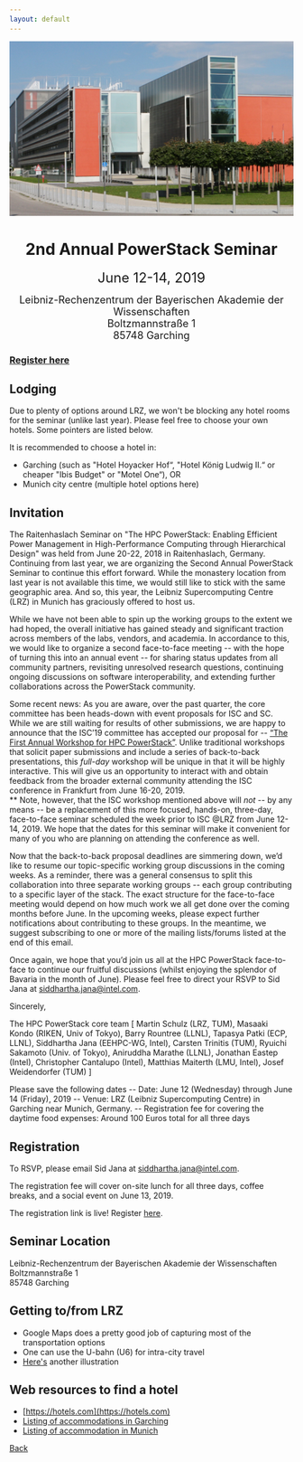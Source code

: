 ```yaml
---
layout: default
---
```

![](lrz-building.jpg)

<h1 align="center">2nd Annual PowerStack Seminar</h1>
<p align="center"><font size="+2">June 12-14, 2019</font></p>
<p align="center"><font size="+1">Leibniz-Rechenzentrum der Bayerischen Akademie der Wissenschaften<br/>
Boltzmannstraße 1<br/>
85748 Garching</font></p>

### [Register here](https://interplan.eventsair.com/powerstack-2019/powerstack2019/Site/Register)

## Lodging
Due to plenty of options around LRZ, we won't be blocking any hotel rooms for
the seminar (unlike last year). Please feel free to choose your own hotels.
Some pointers are listed below.

It is recommended to choose a hotel in:
* Garching (such as "Hotel Hoyacker Hof“, "Hotel König Ludwig II.“ or cheaper "Ibis Budget" or "Motel One“), OR
* Munich city centre (multiple hotel options here)

## Invitation
The Raitenhaslach Seminar on "The HPC PowerStack: Enabling Efficient Power
Management in High-Performance Computing through Hierarchical Design" was held
from June 20-22, 2018 in Raitenhaslach, Germany. Continuing from last year, we
are organizing the Second Annual PowerStack Seminar to continue this effort
forward. While the monastery location from last year is not available this
time, we would still like to stick with the same geographic area. And so, this
year, the Leibniz Supercomputing Centre (LRZ) in Munich has graciously offered
to host us.

While we have not been able to spin up the working groups to the extent we had
hoped, the overall initiative has gained steady and significant traction across
members of the labs, vendors, and academia. In accordance to this, we would
like to organize a second face-to-face meeting -- with the hope of turning this
into an annual event -- for sharing status updates from all community partners,
revisiting unresolved research questions, continuing ongoing discussions on
software interoperability, and extending further collaborations across the
PowerStack community.

Some recent news: As you are aware, over the past quarter, the core committee
has been heads-down with event proposals for ISC and SC. While we are still
waiting for results of other submissions, we are happy to announce that the
ISC’19 committee has accepted our proposal for -- [“The First Annual Workshop
for HPC PowerStack”](http://powerstack.lrr.in.tum.de/isc19.html). Unlike
traditional workshops
that solicit paper submissions and include a series of back-to-back
presentations, this *full-day* workshop will be unique in that it will be
highly interactive. This will give us an opportunity to interact with and
obtain feedback from the broader external community attending the ISC
conference in Frankfurt from June 16-20, 2019.  
** Note, however, that the ISC workshop mentioned above will *not* -- by any
means -- be a replacement of this more focused, hands-on, three-day,
face-to-face seminar scheduled the week prior to ISC @LRZ from June 12-14, 2019.
We hope that the dates for this seminar will make it convenient for many of you
who are planning on attending the conference as well.

Now that the back-to-back proposal deadlines are simmering down, we’d like to
resume our topic-specific working group discussions in the coming weeks. As a
reminder, there was a general consensus to split this collaboration into three
separate working groups -- each group contributing to a specific layer of the
stack. The exact structure for the face-to-face meeting would depend on how
much work we all get done over the coming months before June. In the upcoming
weeks, please expect further notifications about contributing to these groups.
In the meantime, we suggest subscribing to one or more of the mailing
lists/forums listed at the end of this email.

Once again, we hope that you’d join us all at the HPC PowerStack face-to-face
to continue our fruitful discussions (whilst enjoying the splendor of Bavaria
in the month of June). Please feel free to direct your RSVP to Sid Jana at
<siddhartha.jana@intel.com>.

Sincerely,

The HPC PowerStack core team
[ Martin Schulz (LRZ, TUM), Masaaki Kondo (RIKEN, Univ of Tokyo), Barry
Rountree (LLNL), Tapasya Patki (ECP, LLNL), Siddhartha Jana (EEHPC-WG, Intel),
Carsten Trinitis (TUM), Ryuichi Sakamoto (Univ. of Tokyo), Aniruddha Marathe
(LLNL), Jonathan Eastep (Intel), Christopher Cantalupo (Intel), Matthias
Maiterth (LMU, Intel), Josef Weidendorfer (TUM) ]

Please save the following dates
-- Date: June 12 (Wednesday) through June 14 (Friday), 2019
-- Venue: LRZ (Leibniz Supercomputing Centre) in Garching near Munich, Germany.
-- Registration fee for covering the daytime food expenses: Around 100 Euros total for all three days

## Registration
To RSVP, please email Sid Jana at <siddhartha.jana@intel.com>.

The registration fee will cover on-site lunch for all three days, coffee
breaks, and a social event on June 13, 2019.

The registration link is live! Register
[here](https://interplan.eventsair.com/powerstack-2019/powerstack2019/Site/Register).

## Seminar Location
Leibniz-Rechenzentrum der Bayerischen Akademie der Wissenschaften<br/>
Boltzmannstraße 1<br/>
85748 Garching

## Getting to/from LRZ
* Google Maps does a pretty good job of capturing most of the transportation options</li>
* One can use the U-bahn (U6) for intra-city travel</li>
* [Here's](https://www.lrz.de/wir/kontakt/weg_en) another illustration

## Web resources to find a hotel
* [https://hotels.com](https://hotels.com)
* [Listing of accommodations in Garching](http://www.garching.de/Leben+in+Garching/Einkaufen+_+Übernachten/Übernachtungs_möglichkeiten.html)
* [Listing of accommodation in Munich](http://www.muenchen.de/uebernachten.html)


[Back](./)
